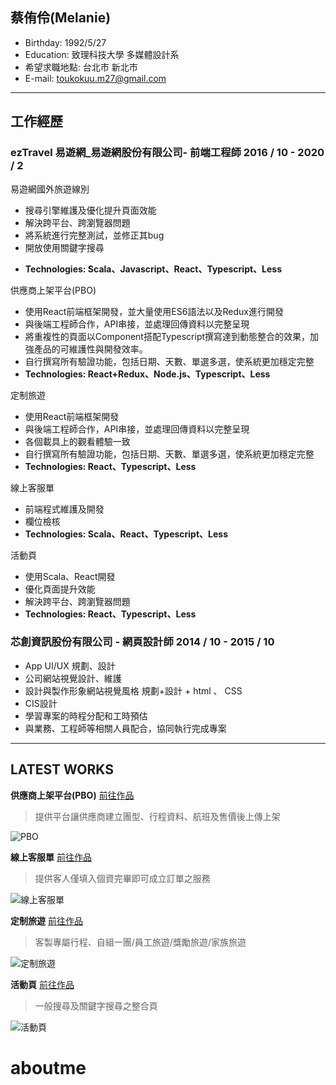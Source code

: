 
## 蔡侑伶(Melanie)
* Birthday: 1992/5/27
* Education: 致理科技大學 多媒體設計系
* 希望求職地點: 台北市 新北市
* E-mail: toukokuu.m27@gmail.com

----
## 工作經歷
### ezTravel 易遊網_易遊網股份有限公司- 前端工程師 2016 / 10 - 2020 / 2

易遊網國外旅遊線別
 - 搜尋引擎維護及優化提升頁面效能
 - 解決跨平台、跨瀏覽器問題
 - 將系統進行完整測試，並修正其bug
 - 開放使用關鍵字搜尋
 * **Technologies: Scala、Javascript、React、Typescript、Less**


供應商上架平台(PBO)
 - 使用React前端框架開發，並大量使用ES6語法以及Redux進行開發
 - 與後端工程師合作，API串接，並處理回傳資料以完整呈現
 - 將重複性的頁面以Component搭配Typescript撰寫達到動態整合的效果，加強產品的可維護性與開發效率。
 - 自行撰寫所有驗證功能，包括日期、天數、單選多選，使系統更加穩定完整
 - **Technologies: React+Redux、Node.js、Typescript、Less**

定制旅遊
 - 使用React前端框架開發
 - 與後端工程師合作，API串接，並處理回傳資料以完整呈現
 - 各個載具上的觀看體驗一致
 - 自行撰寫所有驗證功能，包括日期、天數、單選多選，使系統更加穩定完整
 - **Technologies: React、Typescript、Less**

線上客服單
 - 前端程式維護及開發
 - 欄位檢核
 - **Technologies: Scala、React、Typescript、Less**

活動頁
 - 使用Scala、React開發
 - 優化頁面提升效能
 - 解決跨平台、跨瀏覽器問題
 - **Technologies: React、Typescript、Less**

### 芯創資訊股份有限公司 - 網頁設計師 2014 / 10 - 2015 / 10

- App UI/UX 規劃、設計
- 公司網站視覺設計、維護 
- 設計與製作形象網站視覺風格 規劃+設計 + html 、 CSS
- CIS設計
- 學習專案的時程分配和工時預估
- 與業務、工程師等相關人員配合，協同執行完成專案

---
## LATEST WORKS

**供應商上架平台(PBO)** [前往作品](https://wikipedia.org)

>提供平台讓供應商建立團型、行程資料、航班及售價後上傳上架

![PBO](https://i.imgur.com/nHBc3cd.jpg)

**線上客服單** [前往作品](https://wikipedia.org)
> 提供客人僅填入個資完畢即可成立訂單之服務

![線上客服單](https://imgur.com/YU7h2Q8.jpg)


**定制旅遊** [前往作品](https://wikipedia.org)
>客製專屬行程、自組一團/員工旅遊/獎勵旅遊/家族旅遊

![定制旅遊](https://imgur.com/fdHlvaZ.jpg)


 
 **活動頁** [前往作品](https://wikipedia.org)
> 一般搜尋及關鍵字搜尋之整合頁

![活動頁](https://imgur.com/hTlH1bS.jpg)


 
 

# aboutme
